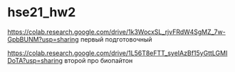 # hse21_hw2
https://colab.research.google.com/drive/1k3WocxSL_rjvFRdW4SgMZ_7w-GpbBUNM?usp=sharing первый подготовочный

https://colab.research.google.com/drive/1L56T8eFTT_syeIAzBf15yGttLGMIDoTA?usp=sharing второй про биопайтон
